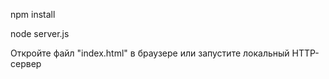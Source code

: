 npm install                         

node server.js                   

Откройте файл "index.html" в браузере или запустите локальный HTTP-сервер
